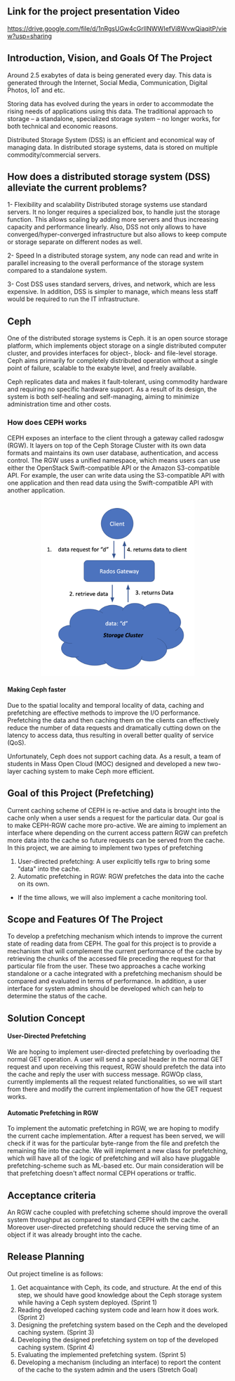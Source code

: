 ## Link for the project presentation Video

https://drive.google.com/file/d/1nRgsUGw4cGrlINWWIefVi8WvwQiaqitP/view?usp=sharing

## Introduction, Vision, and Goals Of The Project


Around 2.5 exabytes of data is being generated every day. This data is generated through the Internet, Social Media, Communication, Digital Photos, IoT and etc. 

Storing data has evolved during the years in order to accommodate the rising needs of applications using this data. The traditional approach to storage – a standalone, specialized storage system – no longer works, for both technical and economic reasons. 

Distributed Storage System (DSS) is an efficient and economical way of managing data. In distributed storage systems, data is stored on multiple commodity/commercial servers. 

## How does a distributed storage system (DSS) alleviate the current problems?


1- Flexibility and scalability
Distributed storage systems use standard servers. It no longer requires a specialized box, to handle just the storage function. This allows scaling by adding more servers and thus increasing capacity and performance linearly. Also, DSS not only allows to have converged/hyper-converged infrastructure but also allows to keep compute or storage separate on different nodes as well.


2- Speed
In a distributed storage system, any node can read and write in parallel increasing to the overall performance of the storage system compared to a standalone system.


3- Cost
DSS uses standard servers, drives, and network, which are less expensive. In addition, DSS is simpler to manage, which means less staff would be required to run the IT infrastructure.


## Ceph
One of the distributed storage systems is Ceph. it is an open source storage platform, which implements object storage on a single distributed computer cluster, and provides interfaces for object-, block- and file-level storage. Ceph aims primarily for completely distributed operation without a single point of failure, scalable to the exabyte level, and freely available.


Ceph replicates data and makes it fault-tolerant, using commodity hardware and requiring no specific hardware support. As a result of its design, the system is both self-healing and self-managing, aiming to minimize administration time and other costs.


### How does CEPH works

CEPH exposes an interface to the client through a gateway called radosgw (RGW). It layers on top of the Ceph Storage Cluster with its own data formats and maintains its own user database, authentication, and access control. The RGW uses a unified namespace, which means users can use either the OpenStack Swift-compatible API or the Amazon S3-compatible API. For example, the user can write data using the S3-compatible API with one application and then read data using the Swift-compatible API with another application.



<p align="center">
  <img src="presentations/ceph.png" width="350" height="400" title="hover text">
</p>

#### Making Ceph faster
Due to the spatial locality and temporal locality of data, caching and prefetching are effective methods to improve the I/O performance. Prefetching the data and then caching them on the clients can effectively reduce the number of data requests and dramatically cutting down on the latency to access data, thus resulting in overall better quality of service (QoS).

Unfortunately, Ceph does not support caching data. As a result, a team of students in Mass Open Cloud (MOC) designed and developed a new two-layer caching system to make Ceph more efficient. 


## Goal of this Project (Prefetching)
Current caching scheme of CEPH is re-active and data is brought into the cache only when a user sends a request for the particular data. Our goal is to make CEPH-RGW cache more pro-active. We are aiming to implement an interface where depending on the current access pattern RGW can prefetch more data into the cache so future requests can be served from the cache. In this project, we are aiming to implement two types of prefetching

1. User-directed prefetching: A user explicitly tells rgw to bring some "data" into the cache.
2. Automatic prefetching in RGW: RGW prefetches the data into the cache on its own.
* If the time allows, we will also implement a cache monitoring tool.



## Scope and Features Of The Project
To develop a prefetching mechanism which intends to improve the current state of reading data from CEPH. The goal for this project is to provide a mechanism that will complement the current performance of the cache by retrieving the chunks of the accessed file preceding the request for that particular file from the user. These two approaches a cache working standalone or a cache integrated with a prefetching mechanism should be compared and evaluated in terms of performance. In addition, a user interface for system admins should be developed which can help to determine the status of the cache.


## Solution Concept

#### User-Directed Prefetching 
We are hoping to implement user-directed prefetching by overloading the normal GET operation. A user will send a special header in the normal GET request and upon receiving this request, RGW should prefetch the data into the cache and reply the user with success message. RGWOp class, currently implements all the request related functionalities, so we will start from there and modify the current implementation of how the GET request works.
#### Automatic Prefetching in RGW
To implement the automatic prefetching in RGW, we are hoping to modify the current cache implementation. After a request has been served, we will check if it was for the particular byte-range from the file and prefetch the remaining file into the cache. We will implement a new class for prefetching, which will have all of the logic of prefetching and will also have pluggable prefetching-scheme such as ML-based etc. Our main consideration will be that prefetching doesn't affect normal CEPH operations or traffic. 



## Acceptance criteria
An RGW cache coupled with prefetching scheme should improve the overall system throughput as compared to standard CEPH with the cache. Moreover user-directed prefetching should reduce the serving time of an object if it was already brought into the cache.

## Release Planning
Out project timeline is as follows: 
1. Get acquaintance with Ceph, its code, and structure. At the end of this step, we should have good knowledge about the Ceph storage system while having a Ceph system deployed. (Sprint 1)
2. Reading developed caching system code and learn how it does work. (Sprint 2)
3. Designing the prefetching system based on the Ceph and the developed caching system. (Sprint 3)
4. Developing the designed prefetching system on top of the developed caching system. (Sprint 4)
5. Evaluating the implemented prefetching system. (Sprint 5)
6. Developing a mechanism (including an interface) to report the content of the cache to the system admin and the users (Stretch Goal)
